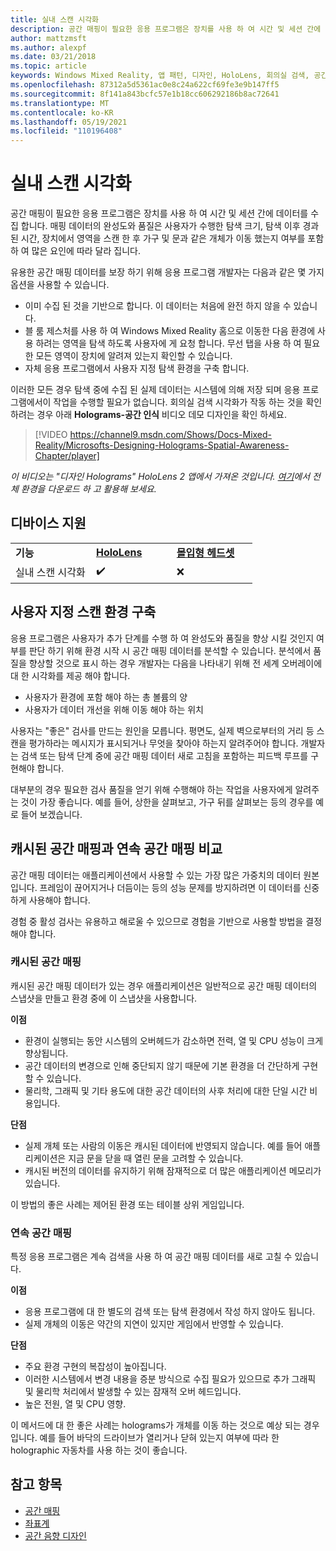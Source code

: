 ```yaml
---
title: 실내 스캔 시각화
description: 공간 매핑이 필요한 응용 프로그램은 장치를 사용 하 여 시간 및 세션 간에 데이터를 수집 합니다.
author: mattzmsft
ms.author: alexpf
ms.date: 03/21/2018
ms.topic: article
keywords: Windows Mixed Reality, 앱 패턴, 디자인, HoloLens, 회의실 검색, 공간 매핑, 메시, 혼합 현실 헤드셋, windows mixed Reality 헤드셋, 가상 현실 헤드셋, HoloLens
ms.openlocfilehash: 87312a5d5361ac0e8c24a622cf69fe3e9b147ff5
ms.sourcegitcommit: 8f141a843bcfc57e1b18cc606292186b8ac72641
ms.translationtype: MT
ms.contentlocale: ko-KR
ms.lasthandoff: 05/19/2021
ms.locfileid: "110196408"
---
```

# <a name="room-scan-visualization"></a>실내 스캔 시각화

공간 매핑이 필요한 응용 프로그램은 장치를 사용 하 여 시간 및 세션 간에 데이터를 수집 합니다. 매핑 데이터의 완성도와 품질은 사용자가 수행한 탐색 크기, 탐색 이후 경과 된 시간, 장치에서 영역을 스캔 한 후 가구 및 문과 같은 개체가 이동 했는지 여부를 포함 하 여 많은 요인에 따라 달라 집니다.

유용한 공간 매핑 데이터를 보장 하기 위해 응용 프로그램 개발자는 다음과 같은 몇 가지 옵션을 사용할 수 있습니다.
* 이미 수집 된 것을 기반으로 합니다. 이 데이터는 처음에 완전 하지 않을 수 있습니다.
* 블 룸 제스처를 사용 하 여 Windows Mixed Reality 홈으로 이동한 다음 환경에 사용 하려는 영역을 탐색 하도록 사용자에 게 요청 합니다. 무선 탭을 사용 하 여 필요한 모든 영역이 장치에 알려져 있는지 확인할 수 있습니다.
* 자체 응용 프로그램에서 사용자 지정 탐색 환경을 구축 합니다.

이러한 모든 경우 탐색 중에 수집 된 실제 데이터는 시스템에 의해 저장 되며 응용 프로그램에서이 작업을 수행할 필요가 없습니다. 회의실 검색 시각화가 작동 하는 것을 확인 하려는 경우 아래 **Holograms-공간 인식** 비디오 데모 디자인을 확인 하세요.

> [!VIDEO https://channel9.msdn.com/Shows/Docs-Mixed-Reality/Microsofts-Designing-Holograms-Spatial-Awareness-Chapter/player]

*이 비디오는 "디자인 Holograms" HoloLens 2 앱에서 가져온 것입니다. [여기](https://aka.ms/dhapp)에서 전체 환경을 다운로드 하 고 활용해 보세요.*

## <a name="device-support"></a>디바이스 지원

<table>
    <colgroup>
    <col width="33%" />
    <col width="33%" />
    <col width="33%" />
    </colgroup>
    <tr>
        <td><strong>기능</strong></td>
        <td><a href="/hololens/hololens1-hardware"><strong>HoloLens</strong></a></td>
        <td><a href="../discover/immersive-headset-hardware-details.md"><strong>몰입형 헤드셋</strong></a></td>
    </tr>
     <tr>
        <td>실내 스캔 시각화</td>
        <td>✔️</td>
        <td>❌</td>
    </tr>
</table>

## <a name="building-a-custom-scanning-experience"></a>사용자 지정 스캔 환경 구축

응용 프로그램은 사용자가 추가 단계를 수행 하 여 완성도와 품질을 향상 시킬 것인지 여부를 판단 하기 위해 환경 시작 시 공간 매핑 데이터를 분석할 수 있습니다. 분석에서 품질을 향상할 것으로 표시 하는 경우 개발자는 다음을 나타내기 위해 전 세계 오버레이에 대 한 시각화를 제공 해야 합니다.
* 사용자가 환경에 포함 해야 하는 총 볼륨의 양
* 사용자가 데이터 개선을 위해 이동 해야 하는 위치

사용자는 "좋은" 검사를 만드는 원인을 모릅니다. 평면도, 실제 벽으로부터의 거리 등 스캔을 평가하라는 메시지가 표시되거나 무엇을 찾아야 하는지 알려주어야 합니다. 개발자는 검색 또는 탐색 단계 중에 공간 매핑 데이터 새로 고침을 포함하는 피드백 루프를 구현해야 합니다.

대부분의 경우 필요한 검사 품질을 얻기 위해 수행해야 하는 작업을 사용자에게 알려주는 것이 가장 좋습니다. 예를 들어, 상한을 살펴보고, 가구 뒤를 살펴보는 등의 경우를 예로 들어 보겠습니다.

## <a name="cached-versus-continuous-spatial-mapping"></a>캐시된 공간 매핑과 연속 공간 매핑 비교

공간 매핑 데이터는 애플리케이션에서 사용할 수 있는 가장 많은 가중치의 데이터 원본입니다. 프레임이 끊어지거나 더듬이는 등의 성능 문제를 방지하려면 이 데이터를 신중하게 사용해야 합니다.

경험 중 활성 검사는 유용하고 해로울 수 있으므로 경험을 기반으로 사용할 방법을 결정해야 합니다.

### <a name="cached-spatial-mapping"></a>캐시된 공간 매핑

캐시된 공간 매핑 데이터가 있는 경우 애플리케이션은 일반적으로 공간 매핑 데이터의 스냅샷을 만들고 환경 중에 이 스냅샷을 사용합니다.

**이점**
* 환경이 실행되는 동안 시스템의 오버헤드가 감소하면 전력, 열 및 CPU 성능이 크게 향상됩니다.
* 공간 데이터의 변경으로 인해 중단되지 않기 때문에 기본 환경을 더 간단하게 구현할 수 있습니다.
* 물리학, 그래픽 및 기타 용도에 대한 공간 데이터의 사후 처리에 대한 단일 시간 비용입니다.

**단점**
* 실제 개체 또는 사람의 이동은 캐시된 데이터에 반영되지 않습니다. 예를 들어 애플리케이션은 지금 문을 닫을 때 열린 문을 고려할 수 있습니다.
* 캐시된 버전의 데이터를 유지하기 위해 잠재적으로 더 많은 애플리케이션 메모리가 있습니다.

이 방법의 좋은 사례는 제어된 환경 또는 테이블 상위 게임입니다.

### <a name="continuous-spatial-mapping"></a>연속 공간 매핑

특정 응용 프로그램은 계속 검색을 사용 하 여 공간 매핑 데이터를 새로 고칠 수 있습니다.

**이점**
* 응용 프로그램에 대 한 별도의 검색 또는 탐색 환경에서 작성 하지 않아도 됩니다.
* 실제 개체의 이동은 약간의 지연이 있지만 게임에서 반영할 수 있습니다.

**단점**
* 주요 환경 구현의 복잡성이 높아집니다.
* 이러한 시스템에서 변경 내용을 증분 방식으로 수집 필요가 있으므로 추가 그래픽 및 물리학 처리에서 발생할 수 있는 잠재적 오버 헤드입니다.
* 높은 전원, 열 및 CPU 영향.

이 메서드에 대 한 좋은 사례는 holograms가 개체를 이동 하는 것으로 예상 되는 경우입니다. 예를 들어 바닥의 드라이브가 열리거나 닫혀 있는지 여부에 따라 한 holographic 자동차를 사용 하는 것이 좋습니다.

## <a name="see-also"></a>참고 항목

* [공간 매핑](spatial-mapping.md)
* [좌표계](coordinate-systems.md)
* [공간 음향 디자인](spatial-sound-design.md)